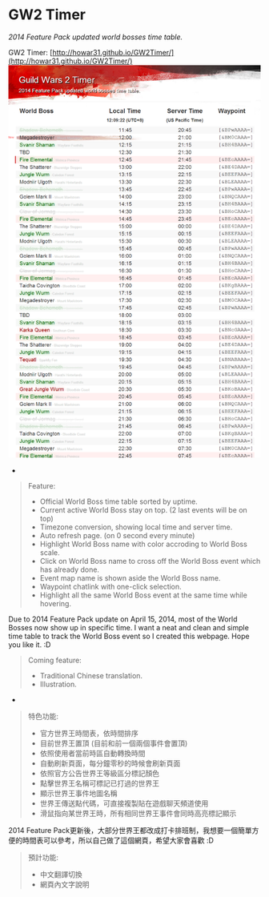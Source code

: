 # GW2 Timer #
*2014 Feature Pack updated world bosses time table.*

GW2 Timer: [http://howar31.github.io/GW2Timer/](http://howar31.github.io/GW2Timer/)
![previewimg](GW2Timer_Preview.png)

-

> Feature:  
> * Official World Boss time table sorted by uptime.
> * Current active World Boss stay on top. (2 last events will be on top)
> * Timezone conversion, showing local time and server time.
> * Auto refresh page. (on 0 second every minute)
> * Highlight World Boss name with color accroding to World Boss scale.
> * Click on World Boss name to cross off the World Boss event which has already done.
> * Event map name is shown aside the World Boss name.
> * Waypoint chatlink with one-click selection.
> * Highlight all the same World Boss event at the same time while hovering.

Due to 2014 Feature Pack update on April 15, 2014, most of the World Bosses now show up in specific time.  I want a neat and clean and simple time table to track the World Boss event so I created this webpage.  Hope you like it. :D

> Coming feature:
> * Traditional Chinese translation.
> * Illustration.

-

> 特色功能:
> * 官方世界王時間表，依時間排序
> * 目前世界王置頂 (目前和前一個兩個事件會置頂)
> * 依照使用者當前時區自動轉換時間
> * 自動刷新頁面，每分鐘零秒的時候會刷新頁面
> * 依照官方公告世界王等級區分標記顏色
> * 點擊世界王名稱可標記已打過的世界王
> * 顯示世界王事件地圖名稱
> * 世界王傳送點代碼，可直接複製貼在遊戲聊天頻道使用
> * 滑鼠指向某世界王時，所有相同世界王事件會同時高亮標記顯示

2014 Feature Pack更新後，大部分世界王都改成打卡排班制，我想要一個簡單方便的時間表可以參考，所以自己做了這個網頁，希望大家會喜歡 :D

> 預計功能:
> * 中文翻譯切換
> * 網頁內文字說明
